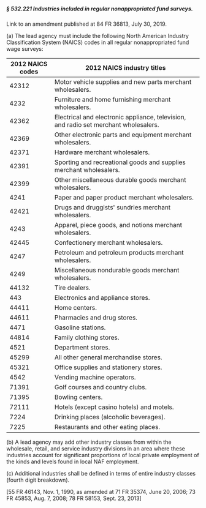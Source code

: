 ##### § 532.221 Industries included in regular nonappropriated fund surveys. #####

Link to an amendment published at 84 FR 36813, July 30, 2019.

(a) The lead agency must include the following North American Industry Classification System (NAICS) codes in all regular nonappropriated fund wage surveys:

|2012 NAICS codes|                             2012 NAICS industry titles                             |
|----------------|------------------------------------------------------------------------------------|
|     42312      |             Motor vehicle supplies and new parts merchant wholesalers.             |
|      4232      |                Furniture and home furnishing merchant wholesalers.                 |
|     42362      |Electrical and electronic appliance, television, and radio set merchant wholesalers.|
|     42369      |             Other electronic parts and equipment merchant wholesalers.             |
|     42371      |                           Hardware merchant wholesalers.                           |
|     42391      |         Sporting and recreational goods and supplies merchant wholesalers.         |
|     42399      |              Other miscellaneous durable goods merchant wholesalers.               |
|      4241      |                   Paper and paper product merchant wholesalers.                    |
|     42421      |                Drugs and druggists' sundries merchant wholesalers.                 |
|      4243      |              Apparel, piece goods, and notions merchant wholesalers.               |
|     42445      |                        Confectionery merchant wholesalers.                         |
|      4247      |               Petroleum and petroleum products merchant wholesalers.               |
|      4249      |                Miscellaneous nondurable goods merchant wholesalers.                |
|     44132      |                                   Tire dealers.                                    |
|      443       |                         Electronics and appliance stores.                          |
|     44411      |                                   Home centers.                                    |
|     44611      |                            Pharmacies and drug stores.                             |
|      4471      |                                 Gasoline stations.                                 |
|     44814      |                              Family clothing stores.                               |
|      4521      |                                 Department stores.                                 |
|     45299      |                       All other general merchandise stores.                        |
|     45321      |                       Office supplies and stationery stores.                       |
|      4542      |                             Vending machine operators.                             |
|     71391      |                          Golf courses and country clubs.                           |
|     71395      |                                  Bowling centers.                                  |
|     72111      |                     Hotels (except casino hotels) and motels.                      |
|      7224      |                       Drinking places (alcoholic beverages).                       |
|      7225      |                        Restaurants and other eating places.                        |

(b) A lead agency may add other industry classes from within the wholesale, retail, and service industry divisions in an area where these industries account for significant proportions of local private employment of the kinds and levels found in local NAF employment.

(c) Additional industries shall be defined in terms of entire industry classes (fourth digit breakdown).

[55 FR 46143, Nov. 1, 1990, as amended at 71 FR 35374, June 20, 2006; 73 FR 45853, Aug. 7, 2008; 78 FR 58153, Sept. 23, 2013]